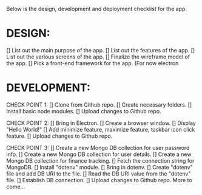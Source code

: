 Below is the design, development and deployment checklist for the app.

# DESIGN:

[] List out the main purpose of the app.
[] List out the features of the app.
[] List out the various screens of the app.
[] Finalize the wireframe model of the app.
[] Pick a front-end framework for the app. (For now electron

# DEVELOPMENT:

CHECK POINT 1:
[] Clone from Github repo.
[] Create necessary folders.
[] Install basic node modules.
[] Upload changes to Github repo.

CHECK POINT 2:
[] Bring in Electron.
[] Create a browser window.
[] Display "Hello World!"
[] Add minimize feature, maximize feature, taskbar icon click feature.
[] Upload changes to Github repo.

CHECK POINT 3:
[] Create a new Mongo DB collection for user password info.
[] Create a new Mongo DB collection for user details.
[] Create a new Mongo DB collection for finance tracking.
[] Fetch the connection string for MongoDB.
[] Install "dotenv" module.
[] Bring in dotenv.
[] Create "dotenv" file and add DB URI to the file.
[] Read the DB URI value from the "dotenv" file.
[] Establish DB connection.
[] Upload changes to Github repo.
More to come...

